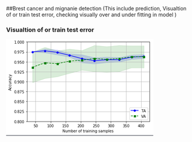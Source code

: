 ##Brest cancer and mignanie detection 
(This include prediction,
Visualtion of or train test error,
checking visually over and under fitting in model
)

<h3> Visualtion of or train test error  </h3>
<img src='Capture.PNG'>
